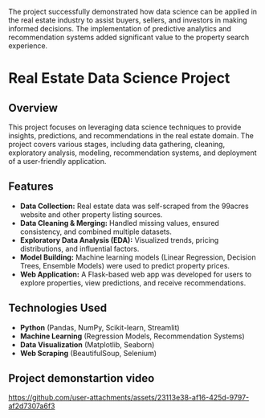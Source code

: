 The project successfully demonstrated how data science can be applied in the real estate industry to assist buyers, sellers, and investors in making informed decisions. The implementation of predictive analytics and recommendation systems added significant value to the property search experience.

# Real Estate Data Science Project

## Overview
This project focuses on leveraging data science techniques to provide insights, predictions, and recommendations in the real estate domain. The project covers various stages, including data gathering, cleaning, exploratory analysis, modeling, recommendation systems, and deployment of a user-friendly application.

## Features
- **Data Collection:** Real estate data was self-scraped from the 99acres website and other property listing sources.
- **Data Cleaning & Merging:** Handled missing values, ensured consistency, and combined multiple datasets.
- **Exploratory Data Analysis (EDA):** Visualized trends, pricing distributions, and influential factors.
- **Model Building:** Machine learning models (Linear Regression, Decision Trees, Ensemble Models) were used to predict property prices.
- **Web Application:** A Flask-based web app was developed for users to explore properties, view predictions, and receive recommendations.

## Technologies Used
- **Python** (Pandas, NumPy, Scikit-learn, Streamlit)
- **Machine Learning** (Regression Models, Recommendation Systems)
- **Data Visualization** (Matplotlib, Seaborn)
- **Web Scraping** (BeautifulSoup, Selenium)

## Project demonstartion video

https://github.com/user-attachments/assets/23113e38-af16-425d-9797-af2d7307a6f3




